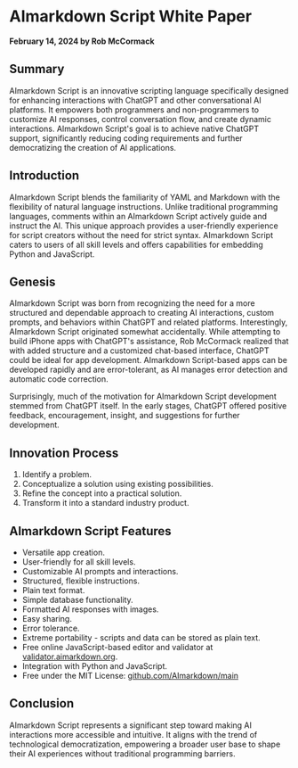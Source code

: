 # AImarkdown Script White Paper

**February 14, 2024 by Rob McCormack**

## Summary

AImarkdown Script is an innovative scripting language specifically designed for enhancing interactions with ChatGPT and other conversational AI platforms. It empowers both programmers and non-programmers to customize AI responses, control conversation flow, and create dynamic interactions. AImarkdown Script's goal is to achieve native ChatGPT support, significantly reducing coding requirements and further democratizing the creation of AI applications.

## Introduction

AImarkdown Script blends the familiarity of YAML and Markdown with the flexibility of natural language instructions. Unlike traditional programming languages, comments within an AImarkdown Script actively guide and instruct the AI. This unique approach provides a user-friendly experience for script creators without the need for strict syntax. AImarkdown Script caters to users of all skill levels and offers capabilities for embedding Python and JavaScript.

## Genesis

AImarkdown Script was born from recognizing the need for a more structured and dependable approach to creating AI interactions, custom prompts, and behaviors within ChatGPT and related platforms. Interestingly, AImarkdown Script originated somewhat accidentally. While attempting to build iPhone apps with ChatGPT's assistance, Rob McCormack realized that with added structure and a customized chat-based interface, ChatGPT could be ideal for app development. AImarkdown Script-based apps can be developed rapidly and are error-tolerant, as AI manages error detection and automatic code correction.

Surprisingly, much of the motivation for AImarkdown Script development stemmed from ChatGPT itself. In the early stages, ChatGPT offered positive feedback, encouragement, insight, and suggestions for further development.

## Innovation Process

1. Identify a problem.
2. Conceptualize a solution using existing possibilities.
3. Refine the concept into a practical solution.
4. Transform it into a standard industry product.

## AImarkdown Script Features

- Versatile app creation.
- User-friendly for all skill levels.
- Customizable AI prompts and interactions.
- Structured, flexible instructions.
- Plain text format.
- Simple database functionality.
- Formatted AI responses with images.
- Easy sharing.
- Error tolerance.
- Extreme portability - scripts and data can be stored as plain text.
- Free online JavaScript-based editor and validator at [validator.aimarkdown.org](http://validator.aimarkdown.org).
- Integration with Python and JavaScript.
- Free under the MIT License: [github.com/AImarkdown/main](http://github.com/AImarkdown/main)

## Conclusion

AImarkdown Script represents a significant step toward making AI interactions more accessible and intuitive. It aligns with the trend of technological democratization, empowering a broader user base to shape their AI experiences without traditional programming barriers.
